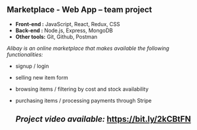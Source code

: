 **Marketplace - Web App – team project**
---
- **Front-end :** JavaScript, React, Redux, CSS
- **Back-end :** Node.js, Express, MongoDB
- **Other tools:** Git, Github, Postman

*Alibay is an online marketplace that makes available the following functionalities:*

- signup / login
- selling new item form
- browsing items / filtering by cost and stock availability
- purchasing items / processing payments through Stripe

  *Project video available:* https://bit.ly/2kCBtFN
  ---
  
